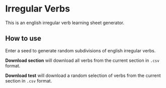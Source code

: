# Irregular Verbs

This is an english irregular verb learning sheet generator.

## How to use

Enter a seed to generate random subdivisions of english irregular verbs.

**Download section** will download all verbs from the current section in `.csv` format.

**Download test** will download a random selection of verbs from the current section in `.csv` format.
